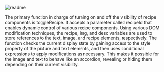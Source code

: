 ![readme](https://github.com/jadmusharbash/Your-Recipes/assets/123292194/5f00087b-3177-4628-8fdc-e6ea9e4b1e80)


The primary function in charge of turning on and off the visibility of recipe components is toggleRecipe. It accepts a parameter called recipeId that enables dynamic control of various recipe components. Using various DOM modification techniques, the recipe, img, and desc variables are used to store references to the text, image, and recipe elements, respectively. The function checks the current display state by gaining access to the style property of the picture and text elements, and then uses conditional expressions to apply modifications as necessary. This makes it possible for the image and text to behave like an accordion, revealing or hiding them depending on their current visibility.
